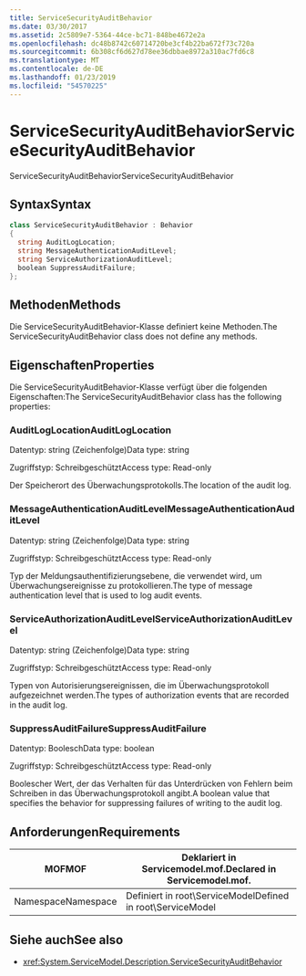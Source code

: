 ```yaml
---
title: ServiceSecurityAuditBehavior
ms.date: 03/30/2017
ms.assetid: 2c5809e7-5364-44ce-bc71-848be4672e2a
ms.openlocfilehash: dc48b8742c60714720be3cf4b22ba672f73c720a
ms.sourcegitcommit: 6b308cf6d627d78ee36dbbae8972a310ac7fd6c8
ms.translationtype: MT
ms.contentlocale: de-DE
ms.lasthandoff: 01/23/2019
ms.locfileid: "54570225"
---
```

# <a name="servicesecurityauditbehavior"></a><span data-ttu-id="d288f-102">ServiceSecurityAuditBehavior</span><span class="sxs-lookup"><span data-stu-id="d288f-102">ServiceSecurityAuditBehavior</span></span>
<span data-ttu-id="d288f-103">ServiceSecurityAuditBehavior</span><span class="sxs-lookup"><span data-stu-id="d288f-103">ServiceSecurityAuditBehavior</span></span>  
  
## <a name="syntax"></a><span data-ttu-id="d288f-104">Syntax</span><span class="sxs-lookup"><span data-stu-id="d288f-104">Syntax</span></span>  
  
```csharp  
class ServiceSecurityAuditBehavior : Behavior  
{  
  string AuditLogLocation;  
  string MessageAuthenticationAuditLevel;  
  string ServiceAuthorizationAuditLevel;  
  boolean SuppressAuditFailure;  
};  
```  
  
## <a name="methods"></a><span data-ttu-id="d288f-105">Methoden</span><span class="sxs-lookup"><span data-stu-id="d288f-105">Methods</span></span>  
 <span data-ttu-id="d288f-106">Die ServiceSecurityAuditBehavior-Klasse definiert keine Methoden.</span><span class="sxs-lookup"><span data-stu-id="d288f-106">The ServiceSecurityAuditBehavior class does not define any methods.</span></span>  
  
## <a name="properties"></a><span data-ttu-id="d288f-107">Eigenschaften</span><span class="sxs-lookup"><span data-stu-id="d288f-107">Properties</span></span>  
 <span data-ttu-id="d288f-108">Die ServiceSecurityAuditBehavior-Klasse verfügt über die folgenden Eigenschaften:</span><span class="sxs-lookup"><span data-stu-id="d288f-108">The ServiceSecurityAuditBehavior class has the following properties:</span></span>  
  
### <a name="auditloglocation"></a><span data-ttu-id="d288f-109">AuditLogLocation</span><span class="sxs-lookup"><span data-stu-id="d288f-109">AuditLogLocation</span></span>  
 <span data-ttu-id="d288f-110">Datentyp: string (Zeichenfolge)</span><span class="sxs-lookup"><span data-stu-id="d288f-110">Data type: string</span></span>  
  
 <span data-ttu-id="d288f-111">Zugriffstyp: Schreibgeschützt</span><span class="sxs-lookup"><span data-stu-id="d288f-111">Access type: Read-only</span></span>  
  
 <span data-ttu-id="d288f-112">Der Speicherort des Überwachungsprotokolls.</span><span class="sxs-lookup"><span data-stu-id="d288f-112">The location of the audit log.</span></span>  
  
### <a name="messageauthenticationauditlevel"></a><span data-ttu-id="d288f-113">MessageAuthenticationAuditLevel</span><span class="sxs-lookup"><span data-stu-id="d288f-113">MessageAuthenticationAuditLevel</span></span>  
 <span data-ttu-id="d288f-114">Datentyp: string (Zeichenfolge)</span><span class="sxs-lookup"><span data-stu-id="d288f-114">Data type: string</span></span>  
  
 <span data-ttu-id="d288f-115">Zugriffstyp: Schreibgeschützt</span><span class="sxs-lookup"><span data-stu-id="d288f-115">Access type: Read-only</span></span>  
  
 <span data-ttu-id="d288f-116">Typ der Meldungsauthentifizierungsebene, die verwendet wird, um Überwachungsereignisse zu protokollieren.</span><span class="sxs-lookup"><span data-stu-id="d288f-116">The type of message authentication level that is used to log audit events.</span></span>  
  
### <a name="serviceauthorizationauditlevel"></a><span data-ttu-id="d288f-117">ServiceAuthorizationAuditLevel</span><span class="sxs-lookup"><span data-stu-id="d288f-117">ServiceAuthorizationAuditLevel</span></span>  
 <span data-ttu-id="d288f-118">Datentyp: string (Zeichenfolge)</span><span class="sxs-lookup"><span data-stu-id="d288f-118">Data type: string</span></span>  
  
 <span data-ttu-id="d288f-119">Zugriffstyp: Schreibgeschützt</span><span class="sxs-lookup"><span data-stu-id="d288f-119">Access type: Read-only</span></span>  
  
 <span data-ttu-id="d288f-120">Typen von Autorisierungsereignissen, die im Überwachungsprotokoll aufgezeichnet werden.</span><span class="sxs-lookup"><span data-stu-id="d288f-120">The types of authorization events that are recorded in the audit log.</span></span>  
  
### <a name="suppressauditfailure"></a><span data-ttu-id="d288f-121">SuppressAuditFailure</span><span class="sxs-lookup"><span data-stu-id="d288f-121">SuppressAuditFailure</span></span>  
 <span data-ttu-id="d288f-122">Datentyp: Boolesch</span><span class="sxs-lookup"><span data-stu-id="d288f-122">Data type: boolean</span></span>  
  
 <span data-ttu-id="d288f-123">Zugriffstyp: Schreibgeschützt</span><span class="sxs-lookup"><span data-stu-id="d288f-123">Access type: Read-only</span></span>  
  
 <span data-ttu-id="d288f-124">Boolescher Wert, der das Verhalten für das Unterdrücken von Fehlern beim Schreiben in das Überwachungsprotokoll angibt.</span><span class="sxs-lookup"><span data-stu-id="d288f-124">A boolean value that specifies the behavior for suppressing failures of writing to the audit log.</span></span>  
  
## <a name="requirements"></a><span data-ttu-id="d288f-125">Anforderungen</span><span class="sxs-lookup"><span data-stu-id="d288f-125">Requirements</span></span>  
  
|<span data-ttu-id="d288f-126">MOF</span><span class="sxs-lookup"><span data-stu-id="d288f-126">MOF</span></span>|<span data-ttu-id="d288f-127">Deklariert in Servicemodel.mof.</span><span class="sxs-lookup"><span data-stu-id="d288f-127">Declared in Servicemodel.mof.</span></span>|  
|---------|-----------------------------------|  
|<span data-ttu-id="d288f-128">Namespace</span><span class="sxs-lookup"><span data-stu-id="d288f-128">Namespace</span></span>|<span data-ttu-id="d288f-129">Definiert in root\ServiceModel</span><span class="sxs-lookup"><span data-stu-id="d288f-129">Defined in root\ServiceModel</span></span>|  
  
## <a name="see-also"></a><span data-ttu-id="d288f-130">Siehe auch</span><span class="sxs-lookup"><span data-stu-id="d288f-130">See also</span></span>
- <xref:System.ServiceModel.Description.ServiceSecurityAuditBehavior>
